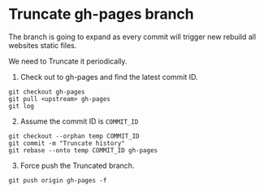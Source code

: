 # Truncate gh-pages branch

The branch is going to expand as every commit will trigger new rebuild all websites static files.

We need to Truncate it periodically.


1. Check out to gh-pages and find the latest commit ID.

```
git checkout gh-pages
git pull <upstream> gh-pages
git log
```

2. Assume the commit ID is `COMMIT_ID`

```
git checkout --orphan temp COMMIT_ID
git commit -m "Truncate history"
git rebase --onto temp COMMIT_ID gh-pages
```

3. Force push the Truncated branch.

```
git push origin gh-pages -f
```
